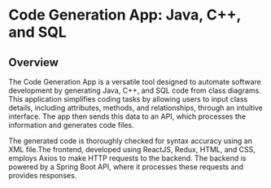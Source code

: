 # Code Generation App: Java, C++, and SQL
## Overview

The Code Generation App is a versatile tool designed to automate software development by generating Java, C++, and SQL code from class diagrams. This application simplifies coding tasks by allowing users to input class details, including attributes, methods, and relationships, through an intuitive interface. The app then sends this data to an API, which processes the information and generates code files. 

The generated code is thoroughly checked for syntax accuracy using an XML file.The frontend, developed using ReactJS, Redux, HTML, and CSS, employs Axios to make HTTP requests to the backend. The backend is powered by a Spring Boot API, where it processes these requests and provides responses.

